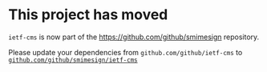 # This project has moved

`ietf-cms` is now part of the <https://github.com/github/smimesign> repository.

Please update your dependencies from `github.com/github/ietf-cms` to [`github.com/github/smimesign/ietf-cms`](https://github.com/github/smimesign/tree/main/ietf-cms)
